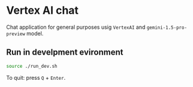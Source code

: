 # Vertex AI chat

Chat application for general purposes usig `VertexAI` and `gemini-1.5-pro-preview` model.

## Run in develpment evironment

```bash
source ./run_dev.sh
```

To quit: press `Q` + `Enter`.
